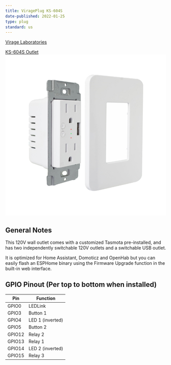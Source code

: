 ```yaml
---
title: ViragePlug KS-604S
date-published: 2022-01-25
type: plug
standard: us
---
```


[Virage Laboratories](https://www.viragelabs.com)

[KS-604S Outlet](https://www.viragelabs.com/product/virageplug/)![image](virage_labs_KS-604S.jpg)

## General Notes

This 120V wall outlet comes with a customized Tasmota pre-installed, and has two independently switchable 120V outlets
and a switchable USB outlet.

It is optimized for Home Assistant, Domoticz and OpenHab but you can easily flash an ESPHome binary using the Firmware
Upgrade function in the built-in web interface.

## GPIO Pinout (Per top to bottom when installed)

| Pin    | Function         |
| ------ | ---------------- |
| GPIO0  | LEDLink          |
| GPIO3  | Button 1         |
| GPIO4  | LED 1 (inverted) |
| GPIO5  | Button 2         |
| GPIO12 | Relay 2          |
| GPIO13 | Relay 1          |
| GPIO14 | LED 2 (inverted) |
| GPIO15 | Relay 3          |
